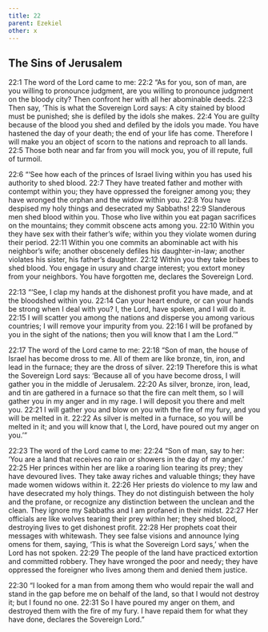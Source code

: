 ```yaml
---
title: 22
parent: Ezekiel
other: x
---
```


## The Sins of Jerusalem

<a name="22:1">22:1</a> The word of the Lord came to me: <a name="22:2">22:2</a> “As for you, son of man, are you willing to pronounce judgment, are you willing to pronounce judgment on the bloody city? Then confront her with all her abominable deeds. <a name="22:3">22:3</a> Then say, ‘This is what the Sovereign Lord says: A city stained by blood must be punished; she is defiled by the idols she makes. <a name="22:4">22:4</a> You are guilty because of the blood you shed and defiled by the idols you made. You have hastened the day of your death; the end of your life has come. Therefore I will make you an object of scorn to the nations and reproach to all lands. <a name="22:5">22:5</a> Those both near and far from you will mock you, you of ill repute, full of turmoil.

<a name="22:6">22:6</a> “‘See how each of the princes of Israel living within you has used his authority to shed blood. <a name="22:7">22:7</a> They have treated father and mother with contempt within you; they have oppressed the foreigner among you; they have wronged the orphan and the widow within you. <a name="22:8">22:8</a> You have despised my holy things and desecrated my Sabbaths! <a name="22:9">22:9</a> Slanderous men shed blood within you. Those who live within you eat pagan sacrifices on the mountains; they commit obscene acts among you. <a name="22:10">22:10</a> Within you they have sex with their father’s wife; within you they violate women during their period. <a name="22:11">22:11</a> Within you one commits an abominable act with his neighbor’s wife; another obscenely defiles his daughter-in-law; another violates his sister, his father’s daughter. <a name="22:12">22:12</a> Within you they take bribes to shed blood. You engage in usury and charge interest; you extort money from your neighbors. You have forgotten me, declares the Sovereign Lord.

<a name="22:13">22:13</a> “‘See, I clap my hands at the dishonest profit you have made, and at the bloodshed within you. <a name="22:14">22:14</a> Can your heart endure, or can your hands be strong when I deal with you? I, the Lord, have spoken, and I will do it. <a name="22:15">22:15</a> I will scatter you among the nations and disperse you among various countries; I will remove your impurity from you. <a name="22:16">22:16</a> I will be profaned by you in the sight of the nations; then you will know that I am the Lord.’”

<a name="22:17">22:17</a> The word of the Lord came to me: <a name="22:18">22:18</a> “Son of man, the house of Israel has become dross to me. All of them are like bronze, tin, iron, and lead in the furnace; they are the dross of silver. <a name="22:19">22:19</a> Therefore this is what the Sovereign Lord says: ‘Because all of you have become dross, I will gather you in the middle of Jerusalem. <a name="22:20">22:20</a> As silver, bronze, iron, lead, and tin are gathered in a furnace so that the fire can melt them, so I will gather you in my anger and in my rage. I will deposit you there and melt you. <a name="22:21">22:21</a> I will gather you and blow on you with the fire of my fury, and you will be melted in it. <a name="22:22">22:22</a> As silver is melted in a furnace, so you will be melted in it; and you will know that I, the Lord, have poured out my anger on you.’”

<a name="22:23">22:23</a> The word of the Lord came to me: <a name="22:24">22:24</a> “Son of man, say to her: ‘You are a land that receives no rain or showers in the day of my anger.’ <a name="22:25">22:25</a> Her princes within her are like a roaring lion tearing its prey; they have devoured lives. They take away riches and valuable things; they have made women widows within it. <a name="22:26">22:26</a> Her priests do violence to my law and have desecrated my holy things. They do not distinguish between the holy and the profane, or recognize any distinction between the unclean and the clean. They ignore my Sabbaths and I am profaned in their midst. <a name="22:27">22:27</a> Her officials are like wolves tearing their prey within her; they shed blood, destroying lives to get dishonest profit. <a name="22:28">22:28</a> Her prophets coat their messages with whitewash. They see false visions and announce lying omens for them, saying, ‘This is what the Sovereign Lord says,’ when the Lord has not spoken. <a name="22:29">22:29</a> The people of the land have practiced extortion and committed robbery. They have wronged the poor and needy; they have oppressed the foreigner who lives among them and denied them justice.

<a name="22:30">22:30</a> “I looked for a man from among them who would repair the wall and stand in the gap before me on behalf of the land, so that I would not destroy it; but I found no one. <a name="22:31">22:31</a> So I have poured my anger on them, and destroyed them with the fire of my fury. I have repaid them for what they have done, declares the Sovereign Lord.”
